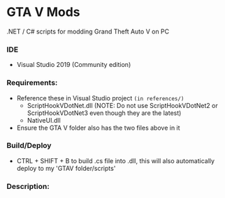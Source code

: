 # GTA V Mods

.NET / C# scripts for modding Grand Theft Auto V on PC

### IDE
- Visual Studio 2019 (Community edition)

### Requirements:
- Reference these in Visual Studio project `(in references/)`
	- ScriptHookVDotNet.dll (NOTE: Do not use ScriptHookVDotNet2 or ScriptHookVDotNet3 even though they are the latest)
	- NativeUI.dll
- Ensure the GTA V folder also has the two files above in it

### Build/Deploy
- CTRL + SHIFT + B to build .cs file into .dll, this will also automatically deploy to my 'GTAV folder/scripts'

### Description: 
